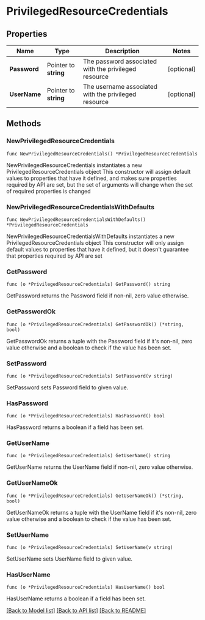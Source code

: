 # PrivilegedResourceCredentials

## Properties

Name | Type | Description | Notes
------------ | ------------- | ------------- | -------------
**Password** | Pointer to **string** | The password associated with the privileged resource | [optional] 
**UserName** | Pointer to **string** | The username associated with the privileged resource | [optional] 

## Methods

### NewPrivilegedResourceCredentials

`func NewPrivilegedResourceCredentials() *PrivilegedResourceCredentials`

NewPrivilegedResourceCredentials instantiates a new PrivilegedResourceCredentials object
This constructor will assign default values to properties that have it defined,
and makes sure properties required by API are set, but the set of arguments
will change when the set of required properties is changed

### NewPrivilegedResourceCredentialsWithDefaults

`func NewPrivilegedResourceCredentialsWithDefaults() *PrivilegedResourceCredentials`

NewPrivilegedResourceCredentialsWithDefaults instantiates a new PrivilegedResourceCredentials object
This constructor will only assign default values to properties that have it defined,
but it doesn't guarantee that properties required by API are set

### GetPassword

`func (o *PrivilegedResourceCredentials) GetPassword() string`

GetPassword returns the Password field if non-nil, zero value otherwise.

### GetPasswordOk

`func (o *PrivilegedResourceCredentials) GetPasswordOk() (*string, bool)`

GetPasswordOk returns a tuple with the Password field if it's non-nil, zero value otherwise
and a boolean to check if the value has been set.

### SetPassword

`func (o *PrivilegedResourceCredentials) SetPassword(v string)`

SetPassword sets Password field to given value.

### HasPassword

`func (o *PrivilegedResourceCredentials) HasPassword() bool`

HasPassword returns a boolean if a field has been set.

### GetUserName

`func (o *PrivilegedResourceCredentials) GetUserName() string`

GetUserName returns the UserName field if non-nil, zero value otherwise.

### GetUserNameOk

`func (o *PrivilegedResourceCredentials) GetUserNameOk() (*string, bool)`

GetUserNameOk returns a tuple with the UserName field if it's non-nil, zero value otherwise
and a boolean to check if the value has been set.

### SetUserName

`func (o *PrivilegedResourceCredentials) SetUserName(v string)`

SetUserName sets UserName field to given value.

### HasUserName

`func (o *PrivilegedResourceCredentials) HasUserName() bool`

HasUserName returns a boolean if a field has been set.


[[Back to Model list]](../README.md#documentation-for-models) [[Back to API list]](../README.md#documentation-for-api-endpoints) [[Back to README]](../README.md)



